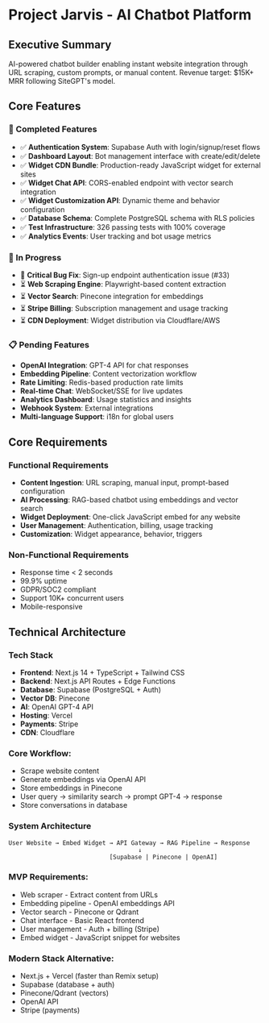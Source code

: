 # Project Jarvis - AI Chatbot Platform

## Executive Summary
AI-powered chatbot builder enabling instant website integration through URL scraping, custom prompts, or manual content. Revenue target: $15K+ MRR following SiteGPT's model.

## Core Features

### 🎯 Completed Features
- ✅ **Authentication System**: Supabase Auth with login/signup/reset flows
- ✅ **Dashboard Layout**: Bot management interface with create/edit/delete
- ✅ **Widget CDN Bundle**: Production-ready JavaScript widget for external sites
- ✅ **Widget Chat API**: CORS-enabled endpoint with vector search integration
- ✅ **Widget Customization API**: Dynamic theme and behavior configuration
- ✅ **Database Schema**: Complete PostgreSQL schema with RLS policies
- ✅ **Test Infrastructure**: 326 passing tests with 100% coverage
- ✅ **Analytics Events**: User tracking and bot usage metrics

### 🚧 In Progress
- 🔴 **Critical Bug Fix**: Sign-up endpoint authentication issue (#33)
- ⏳ **Web Scraping Engine**: Playwright-based content extraction
- ⏳ **Vector Search**: Pinecone integration for embeddings
- ⏳ **Stripe Billing**: Subscription management and usage tracking
- ⏳ **CDN Deployment**: Widget distribution via Cloudflare/AWS

### 📋 Pending Features
- **OpenAI Integration**: GPT-4 API for chat responses
- **Embedding Pipeline**: Content vectorization workflow
- **Rate Limiting**: Redis-based production rate limits
- **Real-time Chat**: WebSocket/SSE for live updates
- **Analytics Dashboard**: Usage statistics and insights
- **Webhook System**: External integrations
- **Multi-language Support**: i18n for global users

## Core Requirements

### Functional Requirements
- **Content Ingestion**: URL scraping, manual input, prompt-based configuration
- **AI Processing**: RAG-based chatbot using embeddings and vector search
- **Widget Deployment**: One-click JavaScript embed for any website
- **User Management**: Authentication, billing, usage tracking
- **Customization**: Widget appearance, behavior, triggers

### Non-Functional Requirements
- Response time < 2 seconds
- 99.9% uptime
- GDPR/SOC2 compliant
- Support 10K+ concurrent users
- Mobile-responsive

## Technical Architecture

### Tech Stack
- **Frontend**: Next.js 14 + TypeScript + Tailwind CSS
- **Backend**: Next.js API Routes + Edge Functions
- **Database**: Supabase (PostgreSQL + Auth)
- **Vector DB**: Pinecone
- **AI**: OpenAI GPT-4 API
- **Hosting**: Vercel
- **Payments**: Stripe
- **CDN**: Cloudflare

### Core Workflow:

- Scrape website content
- Generate embeddings via OpenAI API
- Store embeddings in Pinecone
- User query → similarity search → prompt GPT-4 → response
- Store conversations in database

### System Architecture
```
User Website → Embed Widget → API Gateway → RAG Pipeline → Response
                                    ↓
                            [Supabase | Pinecone | OpenAI]
```

### MVP Requirements:

- Web scraper - Extract content from URLs
- Embedding pipeline - OpenAI embeddings API
- Vector search - Pinecone or Qdrant
- Chat interface - Basic React frontend
- User management - Auth + billing (Stripe)
- Embed widget - JavaScript snippet for websites

### Modern Stack Alternative:

- Next.js + Vercel (faster than Remix setup)
- Supabase (database + auth)
- Pinecone/Qdrant (vectors)
- OpenAI API
- Stripe (payments)